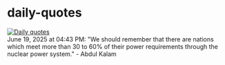 # daily-quotes
[![Daily quotes](https://github.com/ceepu8/daily-quotes/actions/workflows/daily-quote.yml/badge.svg)](https://github.com/ceepu8/daily-quotes/actions/workflows/daily-quote.yml)<br/>
June 19, 2025 at 04:43 PM: "We should remember that there are nations which meet more than 30 to 60% of their power requirements through the nuclear power system." - Abdul Kalam
